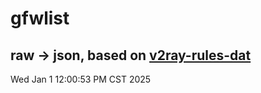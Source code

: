 # gfwlist
## raw -> json, based on [v2ray-rules-dat](https://github.com/Loyalsoldier/v2ray-rules-dat)
Wed Jan  1 12:00:53 PM CST 2025

